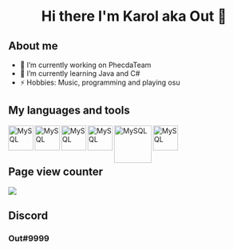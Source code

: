 <h1 align="center">Hi there I'm Karol aka Out 👋</h1>


## About me
- 🔭 I’m currently working on PhecdaTeam
- 🌱 I’m currently learning Java and C#
- ⚡ Hobbies: Music, programming and playing osu 

## My languages and tools
<img align="left" alt="MySQL" width="50px" src="https://upload.wikimedia.org/wikipedia/commons/thumb/9/9c/IntelliJ_IDEA_Icon.svg/1024px-IntelliJ_IDEA_Icon.svg.png" />
<img align="left" alt="MySQL" width="50px" src="https://cdn-icons-png.flaticon.com/512/25/25231.png" />
<img align="left" alt="MySQL" width="50px" src="https://cdn-icons-png.flaticon.com/512/226/226777.png" />
<img align="left" alt="MySQL" width="50px" src="https://upload.wikimedia.org/wikipedia/commons/thumb/9/9a/Visual_Studio_Code_1.35_icon.svg/1024px-Visual_Studio_Code_1.35_icon.svg.png" />
<img align="left" alt="MySQL" width="75px" src="https://camo.githubusercontent.com/f6f986e8481e344792ddd3d38c03fdbeb3873785677fe2de24ec1fb52ff13cda/68747470733a2f2f646f776e6c6f61642e6c6f676f2e77696e652f6c6f676f2f4d7953514c2f4d7953514c2d4c6f676f2e77696e652e706e67" />
<img align="left" alt="MySQL" width="50px" src="https://www.freeiconspng.com/uploads/c-logo-icon-18.png" />
<br>
<br>
<br>

## Page view counter
<img align="center" src="https://count.getloli.com/get/@OucikToKozak?theme=rule34" />

## Discord

### Out#9999


